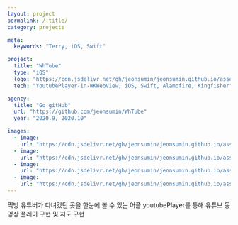 ```yaml
---
layout: project
permalink: /:title/
category: projects

meta:
  keywords: "Terry, iOS, Swift"

project:
  title: "WhTube"
  type: "iOS"
  logo: "https://cdn.jsdelivr.net/gh/jeonsumin/jeonsumin.github.io/assets/images/projects/WhTube/WhTube.png"
  tech: "YoutubePlayer-in-WKWebView, iOS, Swift, Alamofire, Kingfisher"

agency:
  title: "Go gitHub"
  url: "https://github.com/jeonsumin/WhTube"
  year: "2020.9, 2020.10"

images:
  - image:
    url: "https://cdn.jsdelivr.net/gh/jeonsumin/jeonsumin.github.io/assets/images/projects/WhTube/WhTube_Watch.png"
  - image:
    url: "https://cdn.jsdelivr.net/gh/jeonsumin/jeonsumin.github.io/assets/images/projects/WhTube/WhTube_channel.png"
  - image:
    url: "https://cdn.jsdelivr.net/gh/jeonsumin/jeonsumin.github.io/assets/images/projects/WhTube/WhTube_map.png"
  - image:
    url: "https://cdn.jsdelivr.net/gh/jeonsumin/jeonsumin.github.io/assets/images/projects/WhTube/WhTube_Detail.png"
---
```

<p>먹방 유튜버가 다녀갔던 곳을 한눈에 볼 수 있는 어플 youtubePlayer를 통해 유튜브 동영상 플레이 구현 및 지도 구현</p>